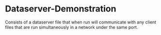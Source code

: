 # Dataserver-Demonstration
Consists of a dataserver file that when run will communicate with any client files that are run simultaneously in a network under the same port.
